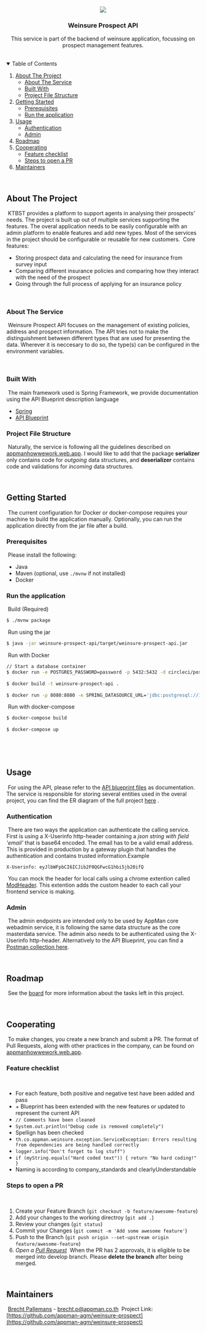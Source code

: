 <!-- PROJECT LOGO -->
<br />
<p align="center">
  <a href="https://github.com/appman-agm/weinsure-prospect">
    <img src="./readme/images/logo.svg">
  </a>
  <h3 align="center">Weinsure Prospect API</h3>
  <p align="center">
    This service is part of the backend of weinsure application, focussing on prospect management features.
  </p>
</p>
​
<details open="open">
  <summary>Table of Contents</summary>
  <ol>
    <li>
      <a href="#about-the-project">About The Project</a>
      <ul>
        <li><a href="#about-the-service">About The Service</a></li>
        <li><a href="#built-with">Built With</a></li>
        <li><a href="#project-file-structure">Project File Structure</a></li>
      </ul>
    </li>
    <li>
      <a href="#getting-started">Getting Started</a>
      <ul>
        <li><a href="#prerequisites">Prerequisites</a></li>
        <li><a href="#run-the-application">Run the application</a></li>
      </ul>
    </li>
    <li>
      <a href="#usage">Usage</a>
      <ul>
        <li><a href="#authentication">Authentication</a></li>
        <li><a href="#admin">Admin</a></li>
      </ul>
    </li>
    <li><a href="#roadmap">Roadmap</a></li>
    <li>
        <a href="#cooperating">Cooperating</a>
        <ul>
            <li><a href="#feature-checklist">Feature checklist</a></li>
            <li><a href="#steps-to-open-a-pr">Steps to open a PR</a></li>
        </ul>
    </li>
    <li><a href="#maintainers">Maintainers</a></li>
  </ol>
</details>

​
## About The Project
​
KTBST provides a platform to support agents in analysing their prospects' needs. The project is built up out of multiple
services supporting the features. The overal application needs to be easily configurable with an admin platform to
enable features and add new types. Most of the services in the project should be configurable or reusable for new
customers.
​
Core features:
​
* Storing prospect data and calculating the need for insurance from survey input
* Comparing different insurance policies and comparing how they interact with the need of the prospect
* Going through the full process of applying for an insurance policy
​
<!-- ABOUT THE SERVICE -->
​
### About The Service
​
Weinsure Prospect API focuses on the management of existing policies, address and prospect information. The API tries
not to make the distinguishment between different types that are used for presenting the data. Wherever it is neccesary
to do so, the type(s) can be configured in the environment variables.
​
<!-- BUILT WITH -->
​
### Built With
​
The main framework used is Spring Framework, we provide documentation using the API Blueprint description language
​
* [Spring](https://spring.io/projects/spring-framework)
* [API Blueprint](https://apiblueprint.org/)
​
### Project File Structure
​
Naturally, the service is following all the guidelines described
on [appmanhowwework.web.app](https://appmanhowwework.web.app/how-we-work/pages/spring-boot-guideline.html). I would like
to add that the package **serializer** only contains code for _outgoing_ data structures, and **deserializer** contains
code and validations for _incoming_ data structures.
​
<!-- GETTING STARTED -->
​
## Getting Started
​
The current configuration for Docker or docker-compose requires your machine to build the application manually.
Optionally, you can run the application directly from the jar file after a build.
​
### Prerequisites
​
Please install the following:
​
- Java
- Maven (optional, use `./mvnw` if not installed)
- Docker
​
### Run the application
​
Build (Required)
​
```bash
$ ./mvnw package
```
​
Run using the jar
​
```bash
$ java -jar weinsure-prospect-api/target/weinsure-prospect-api.jar
```
​
Run with Docker
​
```bash
// Start a database container
$ docker run -e POSTGRES_PASSWORD=password -p 5432:5432 -d circleci/postgres 
​
$ docker build -t weinsure-prospect-api .
​
$ docker run -p 8080:8080 -e SPRING_DATASOURCE_URL='jdbc:postgresql://172.17.0.1:5432/postgres' -e SPRING_DATASOURCE_PASSWORD=password -e SPRING_PROFILES_ACTIVE=local weinsure-prospect-api
```
​
Run with docker-compose
​
```bash
$ docker-compose build
​
$ docker-compose up
```
​
<!-- USAGE EXAMPLES -->
​
## Usage
​
For using the API, please refer to
the [API blueprint files](https://github.com/appman-agm/weinsure-prospect/tree/develop/mock/internal) as documentation.
​
The service is responsible for storing several entities used in the overal project, you can find the ER diagram of the
full
project [here](https://app.lucidchart.com/lucidchart/2188d2d5-cb69-4797-bb3c-2b3c80f44fe5/edit?page=0_0#?folder_id=home&browser=icon)
.
​
### Authentication
​
There are two ways the application can authenticate the calling service. First is using a X-Userinfo http-header
containing a _json string with field 'email'_ that is base64 encoded. The email has to be a valid email address. This is
provided in production by a gateway plugin that handles the authentication and contains trusted information.
​
Example
​
```xpath
X-Userinfo: eyJlbWFpbCI6ICJib2F0QGFwcG1hbi5jb20ifQ
```
​
You can mock the header for local calls using a chrome extention
called [ModHeader](https://chrome.google.com/webstore/detail/modheader/idgpnmonknjnojddfkpgkljpfnnfcklj). This extention
adds the custom header to each call your frontend service is making.
​
### Admin
​
The admin endpoints are intended only to be used by AppMan core webadmin service, it is following the same data
structure as the core masterdata service. The admin also needs to be authenticated using the X-Userinfo http-header.
Alternatively to the API Blueprint, you can find
a [Postman collection here](https://drive.google.com/file/d/1FflSs6Rd8iJj01r0fx9eYvWThbiIqp2W/view?usp=sharing).
​
<!-- ROADMAP -->
​
## Roadmap
​
See the [board](https://agentmate.atlassian.net/browse/SQA) for more information about the tasks left in this project.
​
<!-- COOPERATING -->
​
## Cooperating
​
To make changes, you create a new branch and submit a PR. The format of Pull Requests, along with other practices in the
company, can be found
on [appmanhowwework.web.app](https://appmanhowwework.web.app/how-we-work/pages/pull-request-template.html).
​
### Feature checklist
​
- For each feature, both positive and negative test have been added and pass
- \+ Blueprint has been extended with the new features or updated to represent the current API
- `// Comments have been cleaned`
- `System.out.println("Debug code is removed completely")`
- Spellign has been checked
- `th.co.appman.weinsure.exception.ServiceException: Errors resulting from dependencies are being handled correctly`
- `logger.info("Don't forget to log stuff")`
- `if (myString.equals("Hard coded text")) { return "No hard coding!" }`
- Naming is according to company_standards and clearlyUnderstandable
​
### Steps to open a PR
​
1. Create your Feature Branch (`git checkout -b feature/awesome-feature`)
2. Add your changes to the working directroy (`git add .`)
3. Review your changes (`git status`)
4. Commit your Changes (`git commit -m 'Add some awesome feature'`)
5. Push to the Branch (`git push origin --set-upstream origin feature/awesome-feature`)
6. _Open a [Pull Request](https://github.com/appman-agm/weinsure-prospect/pulls)_
​
When the PR has 2 approvals, it is eligible to be merged into develop branch. Please **delete the branch** after being
merged.
​
<!-- MAINTAINERS -->
​
## Maintainers
​
[Brecht Pallemans](https://www.linkedin.com/in/brecht-pallemans/) - brecht.p@appman.co.th
​
Project Link: [https://github.com/appman-agm/weinsure-prospect](https://github.com/appman-agm/weinsure-prospect)


